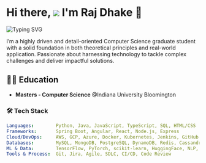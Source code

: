 

# Hi there, ![](https://user-images.githubusercontent.com/18350557/176309783-0785949b-9127-417c-8b55-ab5a4333674e.gif) I'm Raj Dhake 🚀

![Typing SVG](https://readme-typing-svg.herokuapp.com?lines=Welcome+to+My+GitHub;Feel+free+to+explore;Don't+forget+to+leave+a+star!)

I’m a highly driven and detail-oriented Computer Science graduate student with a solid foundation in both theoretical principles and real-world application. Passionate about harnessing technology to tackle complex challenges and deliver impactful solutions.





## 🧑‍🎓 Education

- **Masters - Computer Science** @Indiana University Bloomington

### 🛠️ Tech Stack

```yaml
Languages:        Python, Java, JavaScript, TypeScript, SQL, HTML/CSS
Frameworks:       Spring Boot, Angular, React, Node.js, Express
Cloud/DevOps:     AWS, GCP, Azure, Docker, Kubernetes, Jenkins, GitHub Actions
Databases:        MySQL, MongoDB, PostgreSQL, DynamoDB, Redis, Cassandra
ML & Data:        TensorFlow, PyTorch, scikit-learn, HuggingFace, NLP, Pandas, NumPy
Tools & Process:  Git, Jira, Agile, SDLC, CI/CD, Code Review

